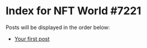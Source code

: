 # Index for NFT World #7221
Posts will be displayed in the order below:

- [Your first post](./001-first.md)

